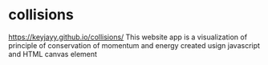 # collisions
https://keyjayy.github.io/collisions/
This website app is a visualization of principle of conservation of momentum and energy
created usign javascript and HTML canvas element
